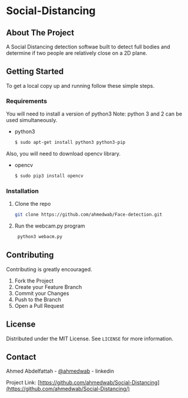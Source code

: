 # Social-Distancing
<!-- ABOUT THE PROJECT -->
## About The Project

A Social Distancing detection softwae built to detect full bodies and determine if two people are relatively close on a 2D plane.






<!-- GETTING STARTED -->
## Getting Started

To get a local copy up and running follow these simple steps.

### Requirements

You will need to install a version of python3
Note: python 3 and 2 can be used simultaneously.

* python3
  ```sh
  $ sudo apt-get install python3 python3-pip
  ```

Also, you will need to download opencv library.
* opencv
  ```sh
  $ sudo pip3 install opencv
  ```

### Installation

1. Clone the repo
   ```sh
   git clone https://github.com/ahmedwab/Face-detection.git
   ```
2. Run the webcam.py program
   ```sh
    python3 webacm.py
   ```








<!-- CONTRIBUTING -->
## Contributing

Contributing is greatly encouraged.

1. Fork the Project
2. Create your Feature Branch 
3. Commit your Changes 
4. Push to the Branch 
5. Open a Pull Request



<!-- LICENSE -->
## License

Distributed under the MIT License. See `LICENSE` for more information.



<!-- CONTACT -->
## Contact

Ahmed Abdelfattah - [@ahmedwab](https://linkedin.com/in/ahmedwab) - linkedin

Project Link: [https://github.com/ahmedwab/Social-Distancing](https://github.com/ahmedwab/Social-Distancing/)
